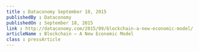 ```yaml
---
title : Dataconomy September 18, 2015
publishedBy : Dataconomy
publishedOn : September 18, 2015
link : http://dataconomy.com/2015/09/blockchain-a-new-economic-model/
articleName : Blockchain – A New Economic Model
class : pressArticle
---
```

